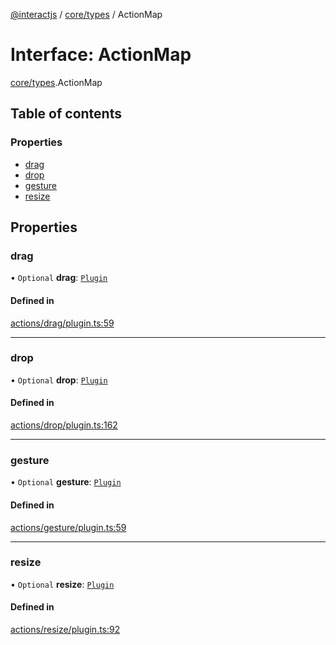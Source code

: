 [@interactjs](../README.md) / [core/types](../modules/core_types.md) / ActionMap

# Interface: ActionMap

[core/types](../modules/core_types.md).ActionMap

## Table of contents

### Properties

- [drag](core_types.ActionMap.md#drag)
- [drop](core_types.ActionMap.md#drop)
- [gesture](core_types.ActionMap.md#gesture)
- [resize](core_types.ActionMap.md#resize)

## Properties

### drag

• `Optional` **drag**: [`Plugin`](core_scope.Plugin.md)

#### Defined in

[actions/drag/plugin.ts:59](https://github.com/ehtick/interact.js/blob/d3d4746/packages/@interactjs/actions/drag/plugin.ts#L59)

___

### drop

• `Optional` **drop**: [`Plugin`](core_scope.Plugin.md)

#### Defined in

[actions/drop/plugin.ts:162](https://github.com/ehtick/interact.js/blob/d3d4746/packages/@interactjs/actions/drop/plugin.ts#L162)

___

### gesture

• `Optional` **gesture**: [`Plugin`](core_scope.Plugin.md)

#### Defined in

[actions/gesture/plugin.ts:59](https://github.com/ehtick/interact.js/blob/d3d4746/packages/@interactjs/actions/gesture/plugin.ts#L59)

___

### resize

• `Optional` **resize**: [`Plugin`](core_scope.Plugin.md)

#### Defined in

[actions/resize/plugin.ts:92](https://github.com/ehtick/interact.js/blob/d3d4746/packages/@interactjs/actions/resize/plugin.ts#L92)
